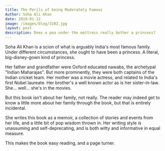 ```yaml
---
title: The Perils of being Moderately Famous
Author: Soha Ali Khan
date: 2019-01-12
image: /images/blog/3102.jpg
layout: post
description: Does a pea under the mattress really bother a princess?
---
```


Soha Ali Khan is a scion of what is arguably India's most famous family. Under different circumstances, she ought to have been a princess. A literal, big-disney-gown kind of princess.

Her father and grandfather were Oxford educated nawabs, the archetypal "Indian Maharajas". But more prominently, they were both captains of the Indian cricket team. Her mother was a movie actress, and related to India's first Nobel laureate. Her brother's a well known actor as is her sister-in-law. She... well... she's in the movies.

But this book isn't about her family, not really. The reader may indeed get to know a little more about her family through the book, but that is entirely incidental.

She writes this book as a memoir, a collection of stories and events from her life, and a little bit of pop wisdom thrown in. Her writing style is unassuming and self-deprecating, and is both witty and informative in equal measure.

This makes the book easy reading, and a page turner.
